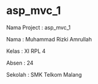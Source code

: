 # asp_mvc_1

Nama Project  : asp_mvc_1

Nama  : Muhammad Rizki Amrullah

Kelas : XI RPL 4

Absen : 24

Sekolah : SMK Telkom Malang
